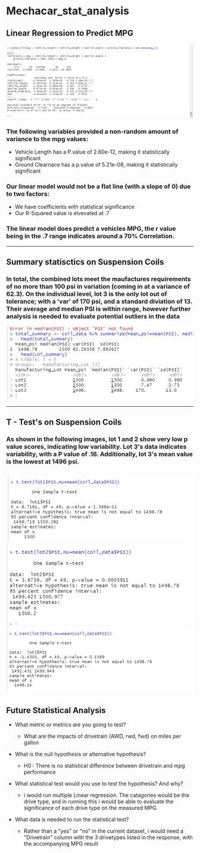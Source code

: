 # Mechacar_stat_analysis

## Linear Regression to Predict MPG
![Image alt text](MPG_Linear_model.jpg)

### The following variables provided a non-random amount of variance to the mpg values:
- Vehicle Length has a P.value of 2.60e-12, making it statistically significant 
- Ground Clearnace has a p.value of 5.21e-08, making it statistically significant
### Our linear model would not be a flat line (with a slope of 0) due to two factors:
- We have coefficients with statistical significance 
- Our R-Squared value is elvevated at .7 
### The linear model does predict a vehicles MPG, the r value being in the .7 range indicates around a 70% Correlation. 

----
## Summary statisctics on Suspension Coils 
### In total, the combined lots meet the maufactures requirements of no more than 100 psi in variation (coming in at a variance of 62.3). On the individual level, lot 3 is the only lot out of tolerance; with a 'var' of 170 psi, and a standard diviation of 13. Their average and median PSI is within range, however further analysis is needed to evaluate potential outliers in the data
![Image alt text](TOTAL_and_LOT_PSI.jpg)

---
## T - Test's on Suspension Coils
### As shown in the following images, lot 1 and 2 show very low p value scores, indicating low variability. Lot 3's data indicates variability, with a P value of .16. Additionally, lot 3's mean value is the lowest at 1496 psi. 

![Image alt text](T.test_lot1_vs_population.jpg)
![Image alt text](T.test_lot2_vs_population.jpg)
![Image alt text](T.test_lot3_vs_population.jpg)
---
## Future Statistical Analysis 
- What metric or metrics are you going to test?
    
    - What are the impacts of drivetrain (AWD, rwd, fwd) on miles per gallon

- What is the null hypothesis or alternative hypothesis?

    - H0 : There is no statistical difference between drivetrain and mpg performance 
- What statistical test would you use to test the hypothesis? And why?

    - i would run multiple Linear regression. The catagories would be the drive type, and in running this i would be able to evaluate the significance of each drive type on the measured MPG.  
- What data is needed to run the statistical test?

    - Rather than a "yes" or "no" in the current dataset, i would need a "Drivetrain" column with the 3 drivetypes listed in the response, with the accompanying MPG result


